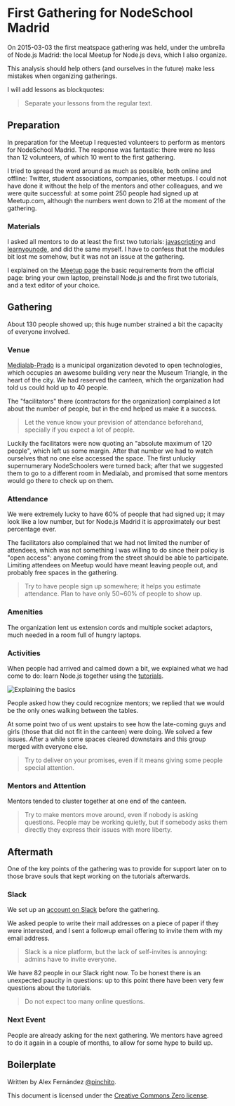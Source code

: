 # First Gathering for NodeSchool Madrid

On 2015-03-03 the first meatspace gathering was held,
under the umbrella of Node.js Madrid: the local Meetup for Node.js devs,
which I also organize.

This analysis should help others (and ourselves in the future)
make less mistakes when organizing gatherings.

I will add lessons as blockquotes:

> Separate your lessons from the regular text.

## Preparation

In preparation for the Meetup I requested volunteers to perform as mentors
for NodeSchool Madrid.
The response was fantastic: there were no less than 12 volunteers,
of which 10 went to the first gathering.

I tried to spread the word around as much as possible, both online and offline:
Twitter, student associations, companies, other meetups.
I could not have done it without the help of the mentors and other colleagues,
and we were quite successful:
at some point 250 people had signed up at Meetup.com, although the numbers
went down to 216 at the moment of the gathering.

### Materials

I asked all mentors to do at least the first two tutorials:
[javascripting](https://github.com/sethvincent/javascripting)
and [learnyounode](https://github.com/rvagg/learnyounode),
and did the same myself.
I have to confess that the modules bit lost me somehow,
but it was not an issue at the gathering.

I explained on the [Meetup page](http://www.meetup.com/Node-js-Madrid/events/220356931/)
the basic requirements from the official page:
bring your own laptop,
preinstall Node.js and the first two tutorials,
and a text editor of your choice.

## Gathering

About 130 people showed up;
this huge number strained a bit the capacity of everyone involved.

### Venue

[Medialab-Prado](http://medialab-prado.es/) is a municipal organization devoted to open technologies,
which occupies an awesome building very near the Museum Triangle,
in the heart of the city. We had reserved the canteen,
which the organization had told us could hold up to 40 people.

The "facilitators" there (contractors for the organization)
complained a lot about the number of people,
but in the end helped us make it a success.

> Let the venue know your prevision of attendance beforehand,
> specially if you expect a lot of people.

Luckily the facilitators were now quoting an "absolute maximum of 120 people",
which left us some margin.
After that number we had to watch ourselves that no one else accessed the space.
The first unlucky supernumerary NodeSchoolers were turned back;
after that we suggested them to go to a different room in Medialab,
and promised that some mentors would go there to check up on them.

### Attendance

We were extremely lucky to have 60% of people that had signed up;
it may look like a low number, but for Node.js Madrid it is approximately
our best percentage ever.

The facilitators also complained that we had not limited the number of attendees,
which was not something I was willing to do since their policy is
"open access":
anyone coming from the street should be able to participate.
Limiting attendees on Meetup would have meant leaving people out,
and probably free spaces in the gathering.

> Try to have people sign up somewhere; it helps you estimate attendance.
> Plan to have only 50~60% of people to show up.

### Amenities

The organization lent us extension cords and multiple socket adaptors,
much needed in a room full of hungry laptops.

### Activities

When people had arrived and calmed down a bit, we explained what we had come to do:
learn Node.js together using the [tutorials](http://nodeschool.io/#workshopper-list).

![Explaining the basics](https://raw.githubusercontent.com/nodeschool/madrid/master/img/nodeschool-start.jpeg)

People asked how they could recognize mentors; we replied that we would be
the only ones walking between the tables.

At some point two of us went upstairs to see how the late-coming guys and girls
(those that did not fit in the canteen) were doing. We solved a few issues.
After a while some spaces cleared downstairs and this group merged with everyone else.

> Try to deliver on your promises, even if it means giving some people special attention.

### Mentors and Attention

Mentors tended to cluster together at one end of the canteen.

> Try to make mentors move around, even if nobody is asking questions.
> People may be working quietly, but if somebody asks them directly
> they express their issues with more liberty.

## Aftermath

One of the key points of the gathering was to provide for support later on
to those brave souls that kept working on the tutorials afterwards.

### Slack

We set up an [account on Slack](https://nodeschoolmadrid.slack.com/) before the gathering.

We asked people to write their mail addresses on a piece of paper if they were interested,
and I sent a followup email offering to invite them with my email address.

> Slack is a nice platform, but the lack of self-invites is annoying:
> admins have to invite everyone.

We have 82 people in our Slack right now.
To be honest there is an unexpected paucity in questions:
up to this point there have been very few questions about the tutorials.

> Do not expect too many online questions.

### Next Event

People are already asking for the next gathering. We mentors have agreed
to do it again in a couple of months, to allow for some hype to build up.

## Boilerplate

Written by Alex Fernández [@pinchito](https://twitter.com/pinchito).

This document is licensed under the
[Creative Commons Zero license](http://creativecommons.org/publicdomain/zero/1.0/).

